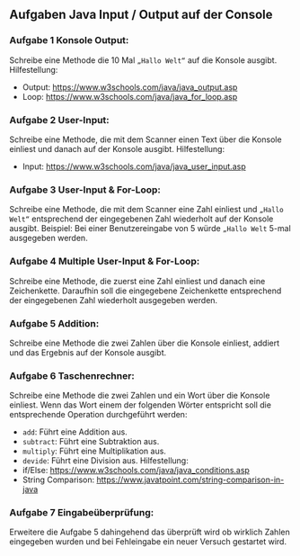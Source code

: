 ## Aufgaben Java Input / Output auf der Console

### Aufgabe 1 Konsole Output:
Schreibe eine Methode die 10 Mal `„Hallo Welt“` auf die Konsole ausgibt.
Hilfestellung:
- Output: https://www.w3schools.com/java/java_output.asp
- Loop: https://www.w3schools.com/java/java_for_loop.asp
 
 
### Aufgabe 2 User-Input:
Schreibe eine Methode, die mit dem Scanner einen Text über die Konsole einliest und danach auf der Konsole ausgibt.
Hilfestellung:
- Input: https://www.w3schools.com/java/java_user_input.asp
 
### Aufgabe 3 User-Input & For-Loop:
Schreibe eine Methode, die mit dem Scanner eine Zahl einliest und `„Hallo Welt“` entsprechend der eingegebenen Zahl wiederholt auf der Konsole ausgibt.
Beispiel: Bei einer Benutzereingabe von 5 würde `„Hallo Welt` 5-mal ausgegeben werden.
 
### Aufgabe 4 Multiple User-Input & For-Loop:
Schreibe eine Methode, die zuerst eine Zahl einliest und danach eine Zeichenkette.
Daraufhin soll die eingegebene Zeichenkette entsprechend der eingegebenen Zahl wiederholt ausgegeben werden.
 
### Aufgabe 5 Addition:
Schreibe eine Methode die zwei Zahlen über die Konsole einliest, addiert und das Ergebnis auf der Konsole ausgibt.
 
### Aufgabe 6 Taschenrechner:
Schreibe eine Methode die zwei Zahlen und ein Wort über die Konsole einliest.
Wenn das Wort einem der folgenden Wörter entspricht soll die entsprechende Operation durchgeführt werden:
- `add`: Führt eine Addition aus.
- `subtract`: Führt eine Subtraktion aus.
- `multiply`: Führt eine Multiplikation aus.
- `devide`: Führt eine Division aus.
Hilfestellung:
- if/Else: https://www.w3schools.com/java/java_conditions.asp
- String Comparison: https://www.javatpoint.com/string-comparison-in-java
 
### Aufgabe 7 Eingabeüberprüfung:
Erweitere die Aufgabe 5 dahingehend das überprüft wird ob wirklich Zahlen eingegeben wurden und bei Fehleingabe ein neuer Versuch gestartet wird.
